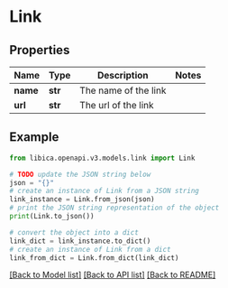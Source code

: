 # Link


## Properties

Name | Type | Description | Notes
------------ | ------------- | ------------- | -------------
**name** | **str** | The name of the link | 
**url** | **str** | The url of the link | 

## Example

```python
from libica.openapi.v3.models.link import Link

# TODO update the JSON string below
json = "{}"
# create an instance of Link from a JSON string
link_instance = Link.from_json(json)
# print the JSON string representation of the object
print(Link.to_json())

# convert the object into a dict
link_dict = link_instance.to_dict()
# create an instance of Link from a dict
link_from_dict = Link.from_dict(link_dict)
```
[[Back to Model list]](../README.md#documentation-for-models) [[Back to API list]](../README.md#documentation-for-api-endpoints) [[Back to README]](../README.md)


